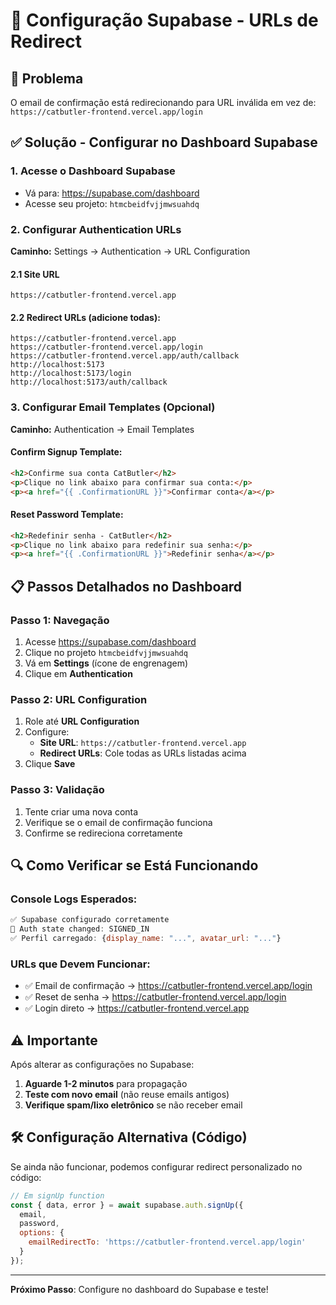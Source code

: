 # 🔧 Configuração Supabase - URLs de Redirect

## 🚨 Problema
O email de confirmação está redirecionando para URL inválida em vez de:
`https://catbutler-frontend.vercel.app/login`

## ✅ Solução - Configurar no Dashboard Supabase

### 1. Acesse o Dashboard Supabase
- Vá para: https://supabase.com/dashboard
- Acesse seu projeto: `htmcbeidfvjjmwsuahdq`

### 2. Configurar Authentication URLs

**Caminho:** Settings → Authentication → URL Configuration

#### 2.1 Site URL
```
https://catbutler-frontend.vercel.app
```

#### 2.2 Redirect URLs (adicione todas):
```
https://catbutler-frontend.vercel.app
https://catbutler-frontend.vercel.app/login
https://catbutler-frontend.vercel.app/auth/callback
http://localhost:5173
http://localhost:5173/login
http://localhost:5173/auth/callback
```

### 3. Configurar Email Templates (Opcional)

**Caminho:** Authentication → Email Templates

#### Confirm Signup Template:
```html
<h2>Confirme sua conta CatButler</h2>
<p>Clique no link abaixo para confirmar sua conta:</p>
<p><a href="{{ .ConfirmationURL }}">Confirmar conta</a></p>
```

#### Reset Password Template:
```html
<h2>Redefinir senha - CatButler</h2>
<p>Clique no link abaixo para redefinir sua senha:</p>
<p><a href="{{ .ConfirmationURL }}">Redefinir senha</a></p>
```

## 📋 Passos Detalhados no Dashboard

### Passo 1: Navegação
1. Acesse https://supabase.com/dashboard
2. Clique no projeto `htmcbeidfvjjmwsuahdq`
3. Vá em **Settings** (ícone de engrenagem)
4. Clique em **Authentication**

### Passo 2: URL Configuration
1. Role até **URL Configuration**
2. Configure:
   - **Site URL**: `https://catbutler-frontend.vercel.app`
   - **Redirect URLs**: Cole todas as URLs listadas acima
3. Clique **Save**

### Passo 3: Validação
1. Tente criar uma nova conta
2. Verifique se o email de confirmação funciona
3. Confirme se redireciona corretamente

## 🔍 Como Verificar se Está Funcionando

### Console Logs Esperados:
```javascript
✅ Supabase configurado corretamente
🔐 Auth state changed: SIGNED_IN
✅ Perfil carregado: {display_name: "...", avatar_url: "..."}
```

### URLs que Devem Funcionar:
- ✅ Email de confirmação → https://catbutler-frontend.vercel.app/login
- ✅ Reset de senha → https://catbutler-frontend.vercel.app/login
- ✅ Login direto → https://catbutler-frontend.vercel.app

## ⚠️ Importante

Após alterar as configurações no Supabase:
1. **Aguarde 1-2 minutos** para propagação
2. **Teste com novo email** (não reuse emails antigos)
3. **Verifique spam/lixo eletrônico** se não receber email

## 🛠️ Configuração Alternativa (Código)

Se ainda não funcionar, podemos configurar redirect personalizado no código:

```javascript
// Em signUp function
const { data, error } = await supabase.auth.signUp({
  email,
  password,
  options: {
    emailRedirectTo: 'https://catbutler-frontend.vercel.app/login'
  }
});
```

---

**Próximo Passo**: Configure no dashboard do Supabase e teste!
